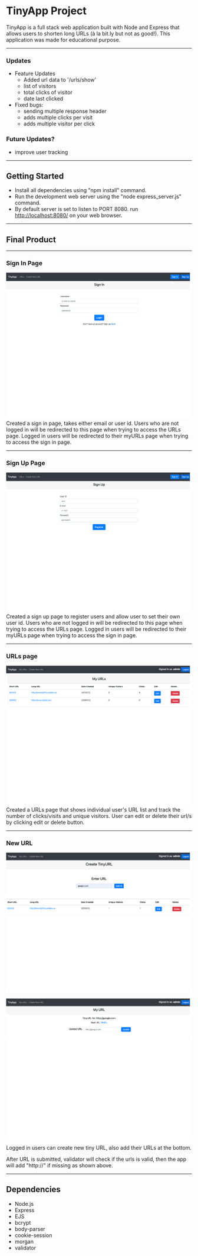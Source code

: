# TinyApp Project
TinyApp is a full stack web application built with Node and Express that allows users to shorten long URLs (à la bit.ly but not as good!). This application was made for educational purpose.

---
### Updates
* Feature Updates
  * Added url data to '/urls/show'
  * list of visitors
  * total clicks of visitor
  * date last clicked
* Fixed bugs:
  * sending multiple response header
  * adds multiple clicks per visit
  * adds multiple visitor per click

### Future Updates?
* improve user tracking


---
## Getting Started
* Install all dependencies using "npm install" command.
* Run the development web server using the "node express_server.js" command.
* By default server is set to listen to PORT 8080. run [http://localhost:8080/](http://localhost:8080/) on your web browser.
---
## Final Product
---
### Sign In Page
!["Sign in page for TinyApp"](https://github.com/amuliawijaya23/tinyapp/blob/main/docs/tinyapp_signin.png?raw=true)
Created a sign in page, takes either email or user id. 
Users who are not logged in will be redirected to this page when trying to access the URLs page. 
Logged in users will be redirected to their myURLs page when trying to access the sign in page.

---
### Sign Up Page
!["Sign Up page for TinyApp"](https://github.com/amuliawijaya23/tinyapp/blob/main/docs/tinyapp_register.png?raw=true)
Created a sign up page to register users and allow user to set their own user id.
Users who are not logged in will be redirected to this page when trying to access the URLs page. 
Logged in users will be redirected to their myURLs page when trying to access the sign in page.

---
### URLs page
!["TinyApp URLs page"](https://github.com/amuliawijaya23/tinyapp/blob/main/docs/tinyapp_urls_new.png?raw=true)
Created a URLs page that shows individual user's URL list and track the number of clicks/visits and unique visitors. User can edit or delete their url/s by clicking edit or delete button.

---
### New URL
!["TinyApp Create New URL"](https://github.com/amuliawijaya23/tinyapp/blob/main/docs/tinyapp_validateurl1_new.png?raw=true)

!["TinyApp Create New URL validator"](https://github.com/amuliawijaya23/tinyapp/blob/main/docs/tinyapp_validateurl2.png?raw=true)

Logged in users can create new tiny URL, also add their URLs at the bottom.

After URL is submitted, validator will check if the urls is valid, then the app will add "http://" if missing as shown above.

---




## Dependencies
* Node.js
* Express
* EJS
* bcrypt
* body-parser
* cookie-session
* morgan
* validator
